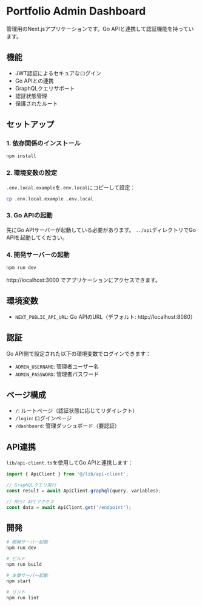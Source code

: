 # Portfolio Admin Dashboard

管理用のNext.jsアプリケーションです。Go APIと連携して認証機能を持っています。

## 機能

- JWT認証によるセキュアなログイン
- Go APIとの連携
- GraphQLクエリサポート
- 認証状態管理
- 保護されたルート

## セットアップ

### 1. 依存関係のインストール

```bash
npm install
```

### 2. 環境変数の設定

`.env.local.example`を`.env.local`にコピーして設定：

```bash
cp .env.local.example .env.local
```

### 3. Go APIの起動

先にGo APIサーバーが起動している必要があります。
`../api`ディレクトリでGo APIを起動してください。

### 4. 開発サーバーの起動

```bash
npm run dev
```

http://localhost:3000 でアプリケーションにアクセスできます。

## 環境変数

- `NEXT_PUBLIC_API_URL`: Go APIのURL（デフォルト: http://localhost:8080）

## 認証

Go API側で設定された以下の環境変数でログインできます：
- `ADMIN_USERNAME`: 管理者ユーザー名
- `ADMIN_PASSWORD`: 管理者パスワード

## ページ構成

- `/`: ルートページ（認証状態に応じてリダイレクト）
- `/login`: ログインページ
- `/dashboard`: 管理ダッシュボード（要認証）

## API連携

`lib/api-client.ts`を使用してGo APIと連携します：

```typescript
import { ApiClient } from '@/lib/api-client';

// GraphQLクエリ実行
const result = await ApiClient.graphql(query, variables);

// REST APIアクセス
const data = await ApiClient.get('/endpoint');
```

## 開発

```bash
# 開発サーバー起動
npm run dev

# ビルド
npm run build

# 本番サーバー起動
npm start

# リント
npm run lint
```
